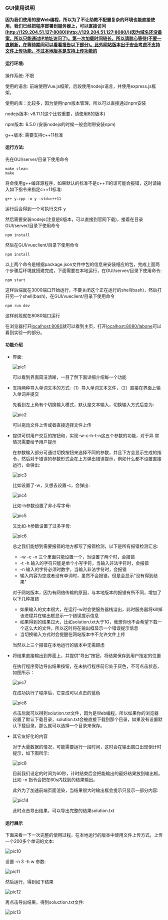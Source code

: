 ### GUI使用说明

**因为我们使用的是Web编程，所以为了不让助教不配置复杂的环境也能直接使用，我们已经把程序部署到服务器上，可以直接访问[http://129.204.51.127:8080](http://129.204.51.127:8080/)(因为域名还没备案，所以只能通过IP地址访问了)。第一次加载时间较长，所以请耐心等待(不要一直刷新，在等待期间可以看看报告以下部分)。此外网站版本出于安全考虑不支持文件上传功能，不过本地版本是支持上传功能的**

#### 运行环境:

操作系统: 不限

使用的语言: 前端使用Vue.js框架，后段使用nodejs语言，并使用express.js框架。

使用的库：比较多，因为使用npm版本管理，所以可以直接通过npm安装

nodejs版本: v8.11.1(这个比较重要，请使用8的版本)

npm版本: 6.5.0 (安装nodejs的时候一般会附带安装npm)

g++版本: 需要支持c++11标准

#### 运行方法:

先在GUI/server/目录下使用命令

```shell
make clean
make
```

将会使用g++编译源程序，如果默认的标准不是c++11的话可能会报错，这时请输入如下指令来指定c++11标准:

```shell
g++ y.cpp -o y -std=c++11
```

运行后会得到一个可执行文件 y

然后需要安装nodejs(注意是8版本，可以直接到官网下载)，接着在目录 GUI/server/目录下使用命令

```shell
npm install
```

然后在GUI/vueclient/目录下使用命令

```shell
npm install
```

以上两个命令是根据package.json文件中包的信息来安装相应的包，完成上面两个步骤后环境就搭建完成，下面需要在本地运行，在GUI/server/目录下使用命令:

```shell
npm start
```

这样后端就在3000端口开始运行，不要关闭这个正在运行的shell(bash)，然后打开另一个shell(bash)，在GUI/vueclient/目录下使用命令

```shell
npm run dev
```

这样前段就在8080端口运行

在浏览器打开[localhost:8080](localhost:8080)就可以看到主页，打开[localhost:8080/labone](localhost:8080/labone)可以看到实验一的部分。

#### 功能介绍

+ 界面:

  ![pic1](pic1.png)

  可以看到界面简洁清晰，一目了然下面详细介绍每一个功能

+ 支持两种导入单词文本的方式:（1）导入单词文本文件，（2）直接在界面上输入单词并提交

  先看到左上角有个切换输入模式，默认是文本输入，切换输入方式后变为:

  ![pic2](pic2.png)

  可以拖动文件上传或者直接选择文件上传

+ 提供可供用户交互的按钮和，实现-w-c-h-t-n这五个参数的功能，对于异 常情况需要给予用户提示 

  在参数输入部分可通过切换按钮来选择不同的参数，并且下方会显示生成的指令，然后对于错误的参数形式会在上方弹出错误提示，例如什么都不设置直接运行，会弹出:

  ![pic3](pic3.png)

  比如设置了-w，又想去设置-c，会弹出:

  ![pic4](pic4.png)

  比如-h参数设置了非小写字母:

  ![pic5](pic5.png)

  又比如-h参数设置了过多字母:

  ![pic6](pic6.png)

  总之我们能想到需要报错的地方都写了报错检测，以下是所有报错检测汇总:

  + -w -c -n 三个里面只能设置一个，当设置了两个时，会报错
  + -t -h 输入的字符只能是单个小写字符，当输入非法字符时，会报错
  + -n 输入的字符必须时数字，当输入非法字符时，会报错
  + 输入内容为空或者没有单词时，虽然不会报错，但是会显示"没有得到结果"

  对于网站版本，因为有网络传输的原因，与本地版本的报错有所不同，增加了以下几种报错

  + 如果输入的文本很大，在运行-w时会使服务器栈溢出，此时服务器将kill掉该进程并在输出框显示一个错误提示信息
  + 如果得到的结果过大，比如solution.txt大于1G，我想你也不会希望下载一个这么大的文件，所以这时将在输出框显示一个错误提示信息
  + 当切换输入方式时会提醒在网站版本中不允许文件上传

  当然以上三个报错在本地运行的版本中无需顾虑

  

+ 将结果直接输出到界面上，并提供“导出”按钮，将结果保存到用户指定的位置

  在执行程序旁边导出结果按钮，在未执行程序前它处于灰色，不可点击状态，如图所示：

  ![pic7](pic7.png)

  在成功执行了程序后，它变成可以点击的蓝色

  ![pic8](pic8.png)

  点击后就可以得到solution.txt文件，因为是Web编程，所以如果你的浏览器设置了默认下载目录，solution.txt会被直接下载到那个目录，如果没有设置默认下载目录，那么就可以选择一个目录来保存。

  

+ 其它友好化的内容

  对于大量数据的情况，可能需要运行一段时间，这时会在输出窗口出现倒计时提示，如下图所示:

  ![pic8](pic9.png)

  目前我们设定的时间为60秒，计时结束后会把能输出的最好结果放到输出框。比如 -n 指令会把在60s内找到的结果输出。

  此外为了加速前端页面渲染，当结果很大时输出框会提示只显示一部分内容:

  ![pic14](pic14.png)

  此时点击导出结果，可以导出完整的结果solution.txt

  

#### 运行展示

​	下面来看一下一次完整的使用过程，在本地运行的版本中使用文件上传方式，上传一个200多个单词的文本:

![pic10](pic10.png)

设置 -n 3 -h w 参数:

![pic11](pic11.png)

然后运行，得到如下结果

![pic12](pic12.png)

再点击导出结果，得到soluction.txt文件:

![pic13](pic13.png)

